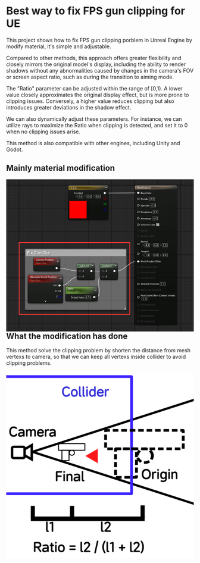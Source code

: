 # Best way to fix FPS gun clipping for UE
This project shows how to fix FPS gun clipping porblem in Unreal Engine by modify material, it's simple and adjustable.

Compared to other methods, this approach offers greater flexibility and closely mirrors the original model's display, including the ability to render shadows without any abnormalities caused by changes in the camera's FOV or screen aspect ratio, such as during the transition to aiming mode.

The "Ratio" parameter can be adjusted within the range of \[0,1). A lower value closely approximates the original display effect, but is more prone to clipping issues. Conversely, a higher value reduces clipping but also introduces greater deviations in the shadow effect.

We can also dynamically adjust these parameters. For instance, we can utilize rays to maximize the Ratio when clipping is detected, and set it to 0 when no clipping issues arise.

This method is also compatible with other engines, including Unity and Godot.

## Mainly material modification

<img style="margin-right: 30px;" align="left" src="images/ImgMaterial.png"/><br>

## What the modification has done

This method solve the clipping problem by shorten the distance from mesh vertexs to camera, so that we can keep all vertexs inside collider to avoid clipping problems.

<img style="margin-right: 30px;margin-bottom: 1000030px;" align="left" src="images/ImgPrinciple.png"/><br>
